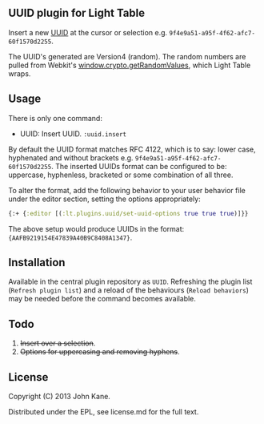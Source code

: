UUID plugin for Light Table
---------------------------

Insert a new [UUID](http://en.wikipedia.org/wiki/Universally_unique_identifier) at the cursor or selection e.g. `9f4e9a51-a95f-4f62-afc7-60f1570d2255`.

The UUID's generated are Version4 (random). The random numbers are pulled from Webkit's [window.crypto.getRandomValues](https://developer.mozilla.org/en-US/docs/Web/API/window.crypto.getRandomValues), which Light Table wraps.

Usage
-----

There is only one command:

* UUID: Insert UUID. `:uuid.insert`

By default the UUID format matches RFC 4122, which is to say: lower case, hyphenated and without brackets e.g. `9f4e9a51-a95f-4f62-afc7-60f1570d2255`. The inserted UUIDs format can be configured to be: uppercase, hyphenless, bracketed or some combination of all three.

To alter the format, add the following behavior to your user behavior file under the editor section, setting the options appropriately:

```clojure
{:+ {:editor [(:lt.plugins.uuid/set-uuid-options true true true)]}}
```

The above setup would produce UUIDs in the format:`{AAFB9219154E47839A40B9C8408A1347}`.

Installation
------------

Available in the central plugin repository as `UUID`. Refreshing the plugin list (`Refresh plugin list`) and a reload of the behaviours (`Reload behaviors`) may be needed before the command becomes available.

Todo
----

1. ~~Insert over a selection~~.
2. ~~Options for uppercasing and removing hyphens~~.

License
-------

Copyright (C) 2013 John Kane.

Distributed under the EPL, see license.md for the full text.
